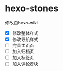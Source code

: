 # hexo-stones
修改自hexo-wiki

- [x] 修改整体样式
- [x] 修改导航样式
- [ ] 完善主页面
- [ ] 加入归档页
- [ ] 加入标签页
- [ ] 加入评论模块
